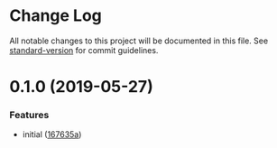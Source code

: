 # Change Log

All notable changes to this project will be documented in this file. See [standard-version](https://github.com/conventional-changelog/standard-version) for commit guidelines.

# 0.1.0 (2019-05-27)


### Features

* initial ([167635a](https://github.com/igorkamyshev/nanoption/commit/167635a))
